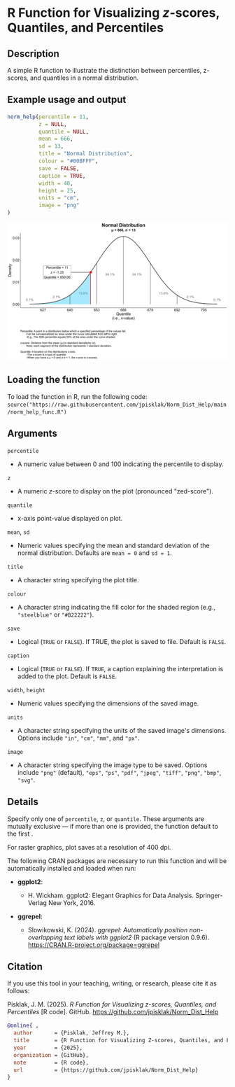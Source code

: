 # R Function for Visualizing $z$-scores, Quantiles, and Percentiles

## Description
A simple R function to illustrate the distinction between percentiles, z-scores, and quantiles in a normal distribution.

## Example usage and output

```r
norm_help(percentile = 11,
          z = NULL, 
          quantile = NULL,
          mean = 666,
          sd = 13,
          title = "Normal Distribution",
          colour = "#00BFFF",
          save = FALSE,
          caption = TRUE,
          width = 40,
          height = 25,
          units = "cm",
          image = "png"
)
```

<img title="11th Percentile Plot.png" src="11th Percentile Plot.png">

## Loading the function
To load the function in R, run the following code:
`source("https://raw.githubusercontent.com/jpisklak/Norm_Dist_Help/main/norm_help_func.R")`

## Arguments

`percentile` 
- A numeric value between 0 and 100 indicating the percentile to display.

`z`
- A numeric $z$-score to display on the plot (pronounced "zed-score").

`quantile`
- x-axis point-value displayed on plot.

`mean`, `sd`

- Numeric values specifying the mean and standard deviation of the normal distribution. Defaults are `mean = 0` and `sd = 1`.

`title`

- A character string specifying the plot title.

`colour`

- A character string indicating the fill color for the shaded region (e.g., `"steelblue"` or `"#B22222"`).

`save`

- Logical (`TRUE` or `FALSE`). If TRUE, the plot is saved to file. Default is `FALSE`.

`caption`

- Logical (`TRUE` or `FALSE`). If `TRUE`, a caption explaining the interpretation is added to the plot. Default is `FALSE`.

`width`, `height`

- Numeric values specifying the dimensions of the saved image.

`units`

- A character string specifying the units of the saved image's dimensions. Options include `"in"`, `"cm"`, `"mm"`, and `"px"`.

`image`

- A character string specifying the image type to be saved. Options include `"png"` (default), `"eps"`, `"ps"`, `"pdf"`, `"jpeg"`, `"tiff"`, `"png"`, `"bmp"`, `"svg"`.


## Details

Specify only one of `percentile`, `z`, or `quantile`. These arguments are mutually exclusive — if more than one is provided, the function default to the first .

For raster graphics, plot saves at a resolution of 400 dpi.

The following CRAN packages are necessary to run this function and will be automatically installed and loaded when run:

- **ggplot2**:
  -   H. Wickham. ggplot2: Elegant Graphics for Data Analysis.
  Springer-Verlag New York, 2016. 
  
- **ggrepel**:
  - Slowikowski, K. (2024). *ggrepel: Automatically position non-overlapping text labels with ggplot2* (R package version 0.9.6). https://CRAN.R-project.org/package=ggrepel
  
## Citation

If you use this tool in your teaching, writing, or research, please cite it as follows:

Pisklak, J. M. (2025). *R Function for Visualizing $z$-scores, Quantiles, and Percentiles* [R code]. GitHub. https://github.com/jpisklak/Norm_Dist_Help

```bibtex
@online{ ,
  author       = {Pisklak, Jeffrey M.},
  title        = {R Function for Visualizing Z-scores, Quantiles, and Percentiles},
  year         = {2025},
  organization = {GitHub},
  note         = {R code},
  url          = {https://github.com/jpisklak/Norm_Dist_Help}
}
```